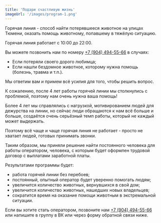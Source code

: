 ```yaml
---
title: 'Подари счастливую жизнь'
imageUrl: '/images/program-1.png'
---
```


Горячая линия - способ найти потерявшееся животное на улицах Тюмени, оказать помощь животному, попавшему в тяжёлую ситуацию.

Горячая линия работает с 10:00 до 22:00.

Вы можете позвонить нам по номеру
[+7 (904) 494-55-66](<tel:+7(904)494-55-66>) в случаях:

- Если потеряли своего дорого любимца;
- Если нашли бездомное животное, которому нужна помощь (болезнь, травма и т.п.).

Мы ответим вам и примем всё усилия для того, чтобы решить вопрос.

К сожалению, после 4 лет работы горячей линии мы столкнулись с проблемой, поэтому нам очень нужна ваша помощь!

Более 4 лет мы справлялись с нагрузкой, мотивированием людей для дежурства на линии, но сейчас люди обращаются к нам всё больше и больше, создаётся очень серьёзный темп работы, который не каждый может выдержать.

Поэтому всё чаще и чаще горячая линия не работает - просто не хватает людей, готовых принимать звонки.

Таким образом, мы приняли решение найти постоянного человека для работы оператором, человека, с которым будет оформлен трудовой договор с выплатами заработной платы.

Результатами программы будет:

- работа горячей линии без перебоев;
- постоянный, опытный оператор будет уверенно помогать людям;
- увеличится количество животных, вернувшихся в свой дом;
- увеличится количество животных, нашедших новых владельцев;
- сократится время на оказание помощи животным в экстремальной ситуации.

Если вы хотите стать оператором, позвоните нам
[+7 (904) 494-55-66](<tel:+7(904)494-55-66>) или напишите в группу в ВК или через форму обратной связи ниже.
